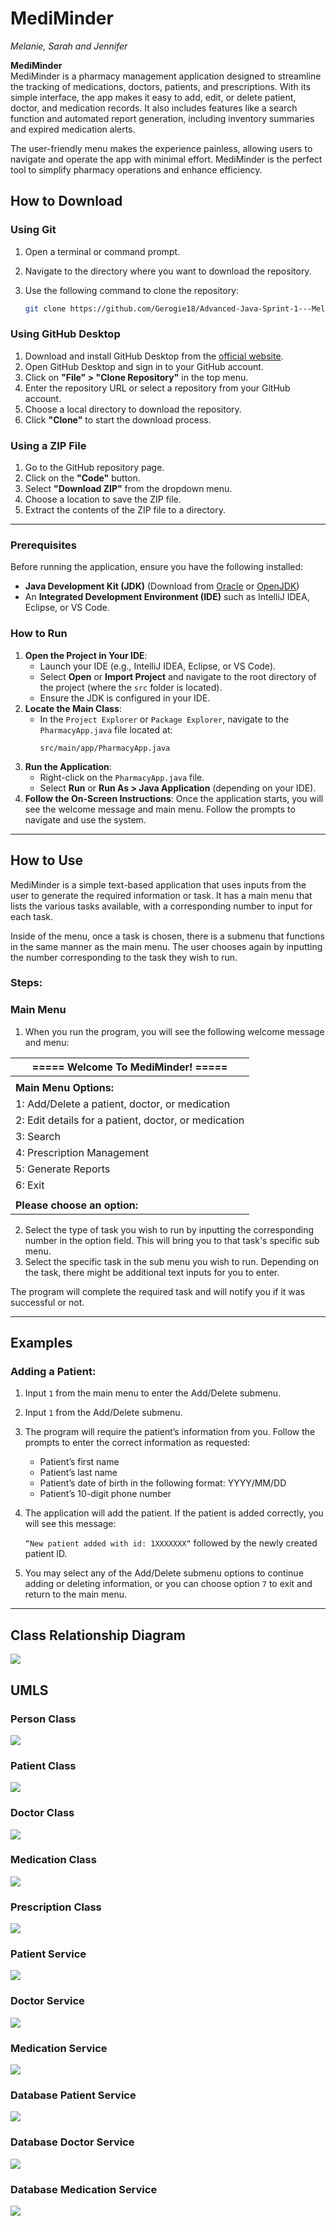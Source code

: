 # MediMinder

_Melanie, Sarah and Jennifer_

**MediMinder**  
MediMinder is a pharmacy management application designed to streamline the tracking of medications, doctors, patients, and prescriptions. With its simple interface, the app makes it easy to add, edit, or delete patient, doctor, and medication records. It also includes features like a search function and automated report generation, including inventory summaries and expired medication alerts.

The user-friendly menu makes the experience painless, allowing users to navigate and operate the app with minimal effort. MediMinder is the perfect tool to simplify pharmacy operations and enhance efficiency.

## How to Download

### Using Git

1. Open a terminal or command prompt.
2. Navigate to the directory where you want to download the repository.
3. Use the following command to clone the repository:

   ```bash
   git clone https://github.com/Gerogie18/Advanced-Java-Sprint-1---Melanie--Sarah--Jennifer.git
   ```

### Using GitHub Desktop

1. Download and install GitHub Desktop from the [official website](https://desktop.github.com/).
2. Open GitHub Desktop and sign in to your GitHub account.
3. Click on **"File" > "Clone Repository"** in the top menu.
4. Enter the repository URL or select a repository from your GitHub account.
5. Choose a local directory to download the repository.
6. Click **"Clone"** to start the download process.

### Using a ZIP File

1. Go to the GitHub repository page.
2. Click on the **"Code"** button.
3. Select **"Download ZIP"** from the dropdown menu.
4. Choose a location to save the ZIP file.
5. Extract the contents of the ZIP file to a directory.

---

### Prerequisites

Before running the application, ensure you have the following installed:

- **Java Development Kit (JDK)** (Download from [Oracle](https://www.oracle.com/java/technologies/javase-downloads.html) or [OpenJDK](https://openjdk.org/))
- An **Integrated Development Environment (IDE)** such as IntelliJ IDEA, Eclipse, or VS Code.

### How to Run

1. **Open the Project in Your IDE**:
   - Launch your IDE (e.g., IntelliJ IDEA, Eclipse, or VS Code).
   - Select **Open** or **Import Project** and navigate to the root directory of the project (where the `src` folder is located).
   - Ensure the JDK is configured in your IDE.
2. **Locate the Main Class**:
   - In the `Project Explorer` or `Package Explorer`, navigate to the `PharmacyApp.java` file located at:
     ```
     src/main/app/PharmacyApp.java
     ```
3. **Run the Application**:
   - Right-click on the `PharmacyApp.java` file.
   - Select **Run** or **Run As > Java Application** (depending on your IDE).
4. **Follow the On-Screen Instructions**:
   Once the application starts, you will see the welcome message and main menu. Follow the prompts to navigate and use the system.

---

## How to Use

MediMinder is a simple text-based application that uses inputs from the user to generate the required information or task. It has a main menu that lists the various tasks available, with a corresponding number to input for each task.

Inside of the menu, once a task is chosen, there is a submenu that functions in the same manner as the main menu. The user chooses again by inputting the number corresponding to the task they wish to run.

### Steps:

### Main Menu

1. When you run the program, you will see the following welcome message and menu:

| **===== Welcome To MediMinder! =====**               |
| ---------------------------------------------------- |
|                                                      |
| **Main Menu Options:**                               |
| 1: Add/Delete a patient, doctor, or medication       |
| 2: Edit details for a patient, doctor, or medication |
| 3: Search                                            |
| 4: Prescription Management                           |
| 5: Generate Reports                                  |
| 6: Exit                                              |
|                                                      |
| **Please choose an option:**                         |

2. Select the type of task you wish to run by inputting the corresponding number in the option field. This will bring you to that task's specific sub menu.
3. Select the specific task in the sub menu you wish to run. Depending on the task, there might be additional text inputs for you to enter.

The program will complete the required task and will notify you if it was successful or not.

---

## Examples

### Adding a Patient:

1. Input `1` from the main menu to enter the Add/Delete submenu.
2. Input `1` from the Add/Delete submenu.
3. The program will require the patient’s information from you. Follow the prompts to enter the correct information as requested:
   - Patient’s first name
   - Patient’s last name
   - Patient’s date of birth in the following format: YYYY/MM/DD
   - Patient’s 10-digit phone number
4. The application will add the patient. If the patient is added correctly, you will see this message:

   `“New patient added with id: 1XXXXXXX“` followed by the newly created patient ID.

5. You may select any of the Add/Delete submenu options to continue adding or deleting information, or you can choose option `7` to exit and return to the main menu.

---

## Class Relationship Diagram

![](documentation/svg/RelationshipDiagram.svg)

## UMLS

### Person Class

![](documentation/svg/PersonClass.svg)

### Patient Class

![](documentation/svg/PatientClass.svg)

### Doctor Class

![](documentation/svg/DoctorClass.svg)

### Medication Class

![](documentation/svg/MedicationClass.svg)

### Prescription Class

![](documentation/svg/PrescriptionClass.svg)

### Patient Service

![](documentation/svg/PatientService.svg)

### Doctor Service

![](documentation/svg/DoctorService.svg)

### Medication Service

![](documentation/svg/MedicationService.svg)

### Database Patient Service

![](documentation/svg/DatabasePatientService.svg)

### Database Doctor Service

![](documentation/svg/DatabaseDoctorService.svg)

### Database Medication Service

![](documentation/svg/DatabaseMedicationService.svg)

```

```
